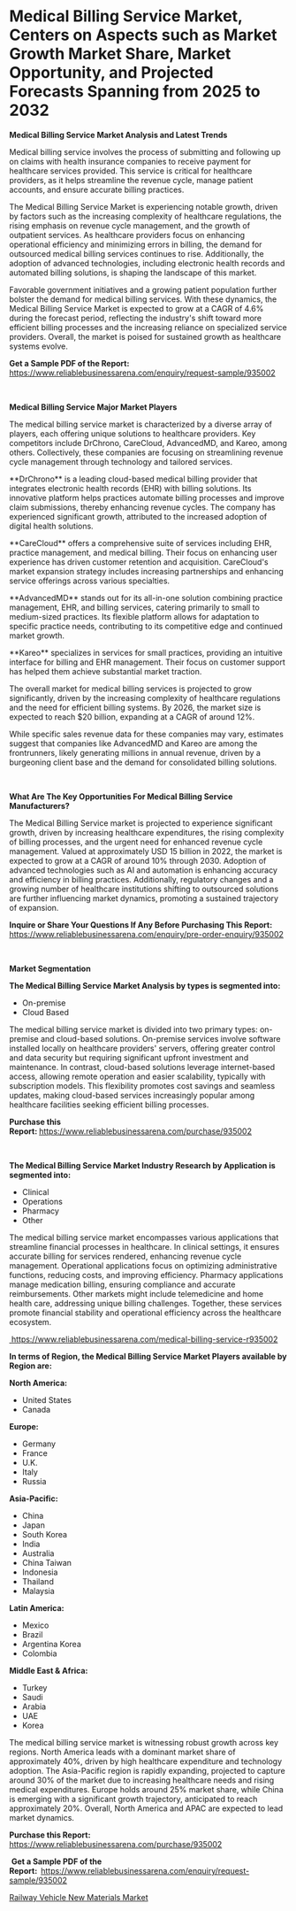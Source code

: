 <p><h1>Medical Billing Service Market, Centers on Aspects such as Market Growth Market Share, Market Opportunity, and Projected Forecasts Spanning from 2025 to 2032</h1></p><p><strong>Medical Billing Service Market Analysis and Latest Trends</strong></p>
<p><p>Medical billing service involves the process of submitting and following up on claims with health insurance companies to receive payment for healthcare services provided. This service is critical for healthcare providers, as it helps streamline the revenue cycle, manage patient accounts, and ensure accurate billing practices.</p><p>The Medical Billing Service Market is experiencing notable growth, driven by factors such as the increasing complexity of healthcare regulations, the rising emphasis on revenue cycle management, and the growth of outpatient services. As healthcare providers focus on enhancing operational efficiency and minimizing errors in billing, the demand for outsourced medical billing services continues to rise. Additionally, the adoption of advanced technologies, including electronic health records and automated billing solutions, is shaping the landscape of this market.</p><p>Favorable government initiatives and a growing patient population further bolster the demand for medical billing services. With these dynamics, the Medical Billing Service Market is expected to grow at a CAGR of 4.6% during the forecast period, reflecting the industry's shift toward more efficient billing processes and the increasing reliance on specialized service providers. Overall, the market is poised for sustained growth as healthcare systems evolve.</p></p>
<p><strong>Get a Sample PDF of the Report:&nbsp;</strong> <a href="https://www.reliablebusinessarena.com/enquiry/request-sample/935002?utm_campaign=2112&utm_medium=2&utm_source=Github&utm_content=ia&utm_term=07032025&utm_id=medical-billing-service">https://www.reliablebusinessarena.com/enquiry/request-sample/935002</a></p>
<p>&nbsp;</p>
<p><strong>Medical Billing Service Major Market Players</strong></p>
<p><p>The medical billing service market is characterized by a diverse array of players, each offering unique solutions to healthcare providers. Key competitors include DrChrono, CareCloud, AdvancedMD, and Kareo, among others. Collectively, these companies are focusing on streamlining revenue cycle management through technology and tailored services.</p><p>**DrChrono** is a leading cloud-based medical billing provider that integrates electronic health records (EHR) with billing solutions. Its innovative platform helps practices automate billing processes and improve claim submissions, thereby enhancing revenue cycles. The company has experienced significant growth, attributed to the increased adoption of digital health solutions.</p><p>**CareCloud** offers a comprehensive suite of services including EHR, practice management, and medical billing. Their focus on enhancing user experience has driven customer retention and acquisition. CareCloud's market expansion strategy includes increasing partnerships and enhancing service offerings across various specialties.</p><p>**AdvancedMD** stands out for its all-in-one solution combining practice management, EHR, and billing services, catering primarily to small to medium-sized practices. Its flexible platform allows for adaptation to specific practice needs, contributing to its competitive edge and continued market growth.</p><p>**Kareo** specializes in services for small practices, providing an intuitive interface for billing and EHR management. Their focus on customer support has helped them achieve substantial market traction.</p><p>The overall market for medical billing services is projected to grow significantly, driven by the increasing complexity of healthcare regulations and the need for efficient billing systems. By 2026, the market size is expected to reach $20 billion, expanding at a CAGR of around 12%.</p><p>While specific sales revenue data for these companies may vary, estimates suggest that companies like AdvancedMD and Kareo are among the frontrunners, likely generating millions in annual revenue, driven by a burgeoning client base and the demand for consolidated billing solutions.</p></p>
<p>&nbsp;</p>
<p><strong>What Are The Key Opportunities For Medical Billing Service Manufacturers?</strong></p>
<p><p>The Medical Billing Service market is projected to experience significant growth, driven by increasing healthcare expenditures, the rising complexity of billing processes, and the urgent need for enhanced revenue cycle management. Valued at approximately USD 15 billion in 2022, the market is expected to grow at a CAGR of around 10% through 2030. Adoption of advanced technologies such as AI and automation is enhancing accuracy and efficiency in billing practices. Additionally, regulatory changes and a growing number of healthcare institutions shifting to outsourced solutions are further influencing market dynamics, promoting a sustained trajectory of expansion.</p></p>
<p><strong>Inquire or Share Your Questions If Any Before Purchasing This Report:</strong> <a href="https://www.reliablebusinessarena.com/enquiry/pre-order-enquiry/935002?utm_campaign=2112&utm_medium=2&utm_source=Github&utm_content=ia&utm_term=07032025&utm_id=medical-billing-service">https://www.reliablebusinessarena.com/enquiry/pre-order-enquiry/935002</a></p>
<p>&nbsp;</p>
<p><strong>Market Segmentation</strong></p>
<p><strong>The Medical Billing Service Market Analysis by types is segmented into:</strong></p>
<p><ul><li>On-premise</li><li>Cloud Based</li></ul></p>
<p><p>The medical billing service market is divided into two primary types: on-premise and cloud-based solutions. On-premise services involve software installed locally on healthcare providers' servers, offering greater control and data security but requiring significant upfront investment and maintenance. In contrast, cloud-based solutions leverage internet-based access, allowing remote operation and easier scalability, typically with subscription models. This flexibility promotes cost savings and seamless updates, making cloud-based services increasingly popular among healthcare facilities seeking efficient billing processes.</p></p>
<p><strong>Purchase this Report:&nbsp;</strong><a href="https://www.reliablebusinessarena.com/purchase/935002?utm_campaign=2112&utm_medium=2&utm_source=Github&utm_content=ia&utm_term=07032025&utm_id=medical-billing-service">https://www.reliablebusinessarena.com/purchase/935002</a></p>
<p>&nbsp;</p>
<p><strong>The Medical Billing Service Market Industry Research by Application is segmented into:</strong></p>
<p><ul><li>Clinical</li><li>Operations</li><li>Pharmacy</li><li>Other</li></ul></p>
<p><p>The medical billing service market encompasses various applications that streamline financial processes in healthcare. In clinical settings, it ensures accurate billing for services rendered, enhancing revenue cycle management. Operational applications focus on optimizing administrative functions, reducing costs, and improving efficiency. Pharmacy applications manage medication billing, ensuring compliance and accurate reimbursements. Other markets might include telemedicine and home health care, addressing unique billing challenges. Together, these services promote financial stability and operational efficiency across the healthcare ecosystem.</p></p>
<p><a href="https://www.reliablebusinessarena.com/medical-billing-service-r935002?utm_campaign=2112&utm_medium=2&utm_source=Github&utm_content=ia&utm_term=07032025&utm_id=medical-billing-service">&nbsp;https://www.reliablebusinessarena.com/medical-billing-service-r935002</a></p>
<p><strong>In terms of Region, the Medical Billing Service Market Players available by Region are:</strong></p>
<p>
    <p> <strong> North America: </strong>
        <ul>
            <li>United States</li>
            <li>Canada</li>
        </ul>
        </p> 
    <p> <strong> Europe: </strong>
        <ul>
            <li>Germany</li>
            <li>France</li>
            <li>U.K.</li>
            <li>Italy</li>
            <li>Russia</li>
        </ul>
        </p> 
    <p> <strong> Asia-Pacific: </strong>
        <ul>
            <li>China</li>
            <li>Japan</li>
            <li>South Korea</li>
            <li>India</li>
            <li>Australia</li>
            <li>China Taiwan</li>
            <li>Indonesia</li>
            <li>Thailand</li>
            <li>Malaysia</li>
        </ul>
        </p> 
    <p> <strong> Latin America: </strong>
        <ul>
            <li>Mexico</li>
            <li>Brazil</li>
            <li>Argentina Korea</li>
            <li>Colombia</li>
        </ul>
        </p> 
    <p> <strong> Middle East & Africa: </strong>
        <ul>
            <li>Turkey</li>
            <li>Saudi</li>
            <li>Arabia</li>
            <li>UAE</li>
            <li>Korea</li>
        </ul>
    </p>
    </p>
<p><p>The medical billing service market is witnessing robust growth across key regions. North America leads with a dominant market share of approximately 40%, driven by high healthcare expenditure and technology adoption. The Asia-Pacific region is rapidly expanding, projected to capture around 30% of the market due to increasing healthcare needs and rising medical expenditures. Europe holds around 25% market share, while China is emerging with a significant growth trajectory, anticipated to reach approximately 20%. Overall, North America and APAC are expected to lead market dynamics.</p></p>
<p><strong>Purchase this Report: </strong><a href="https://www.reliablebusinessarena.com/purchase/935002?utm_campaign=2112&utm_medium=2&utm_source=Github&utm_content=ia&utm_term=07032025&utm_id=medical-billing-service">https://www.reliablebusinessarena.com/purchase/935002</a></p>
<p>&nbsp;<strong>Get a Sample PDF of the Report:&nbsp;&nbsp;</strong><a href="https://www.reliablebusinessarena.com/enquiry/request-sample/935002?utm_campaign=2112&utm_medium=2&utm_source=Github&utm_content=ia&utm_term=07032025&utm_id=medical-billing-service">https://www.reliablebusinessarena.com/enquiry/request-sample/935002</a></p>
<p><strong></strong></p>
<p><p><a href="https://github.com/AshikRahman991/Market-Research-Report-List-1/blob/main/railway-vehicle-new-materials-market.md?utm_campaign=2112&utm_medium=2&utm_source=Github&utm_content=ia&utm_term=07032025&utm_id=medical-billing-service">Railway Vehicle New Materials Market</a></p></p>